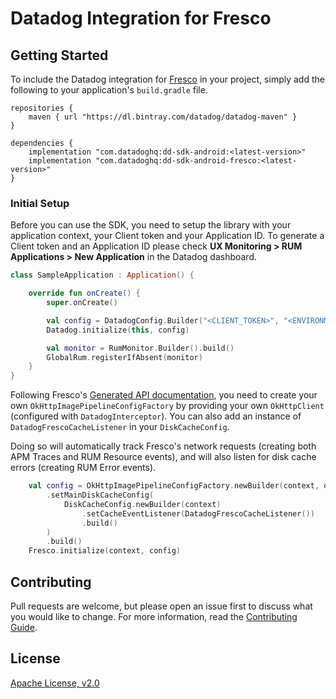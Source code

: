 # Datadog Integration for Fresco

## Getting Started 

To include the Datadog integration for [Fresco][1] in your project, simply add the
following to your application's `build.gradle` file.

```
repositories {
    maven { url "https://dl.bintray.com/datadog/datadog-maven" }
}

dependencies {
    implementation "com.datadoghq:dd-sdk-android:<latest-version>"
    implementation "com.datadoghq:dd-sdk-android-fresco:<latest-version>"
}
```

### Initial Setup

Before you can use the SDK, you need to setup the library with your application
context, your Client token and your Application ID. 
To generate a Client token and an Application ID please check **UX Monitoring > RUM Applications > New Application**
in the Datadog dashboard.

```kotlin
class SampleApplication : Application() {

    override fun onCreate() {
        super.onCreate()

        val config = DatadogConfig.Builder("<CLIENT_TOKEN>", "<ENVIRONMENT_NAME>", "<APPLICATION_ID>").build()
        Datadog.initialize(this, config)

        val monitor = RumMonitor.Builder().build()
        GlobalRum.registerIfAbsent(monitor)
    }
}
```

Following Fresco's [Generated API documentation][2], you need to create your own `OkHttpImagePipelineConfigFactory` by providing your own `OkHttpClient` (configured with `DatadogInterceptor`). You can also add an instance of `DatadogFrescoCacheListener` in your `DiskCacheConfig`.

Doing so will automatically track Fresco's network requests (creating both APM Traces and RUM Resource events), and will also listen for disk cache errors (creating RUM Error events).

```kotlin
    val config = OkHttpImagePipelineConfigFactory.newBuilder(context, okHttpClient)
        .setMainDiskCacheConfig(
            DiskCacheConfig.newBuilder(context)
                .setCacheEventListener(DatadogFrescoCacheListener())
                .build()
        )
        .build()
    Fresco.initialize(context, config)
```


## Contributing

Pull requests are welcome, but please open an issue first to discuss what you
would like to change. For more information, read the 
[Contributing Guide](../CONTRIBUTING.md).

## License

[Apache License, v2.0](../LICENSE)

[1]: https://github.com/facebook/fresco
[2]: https://frescolib.org/docs/index.html
